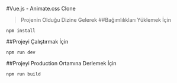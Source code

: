 #Vue.js - Animate.css Clone
>Projenin Olduğu Dizine Gelerek
##Bağımlılıkları Yüklemek İçin
```
npm install
```
##Projeyi Çalıştırmak İçin
```
npm run dev
```
##Projeyi Production Ortamına Derlemek İçin
```
npm run build
```
